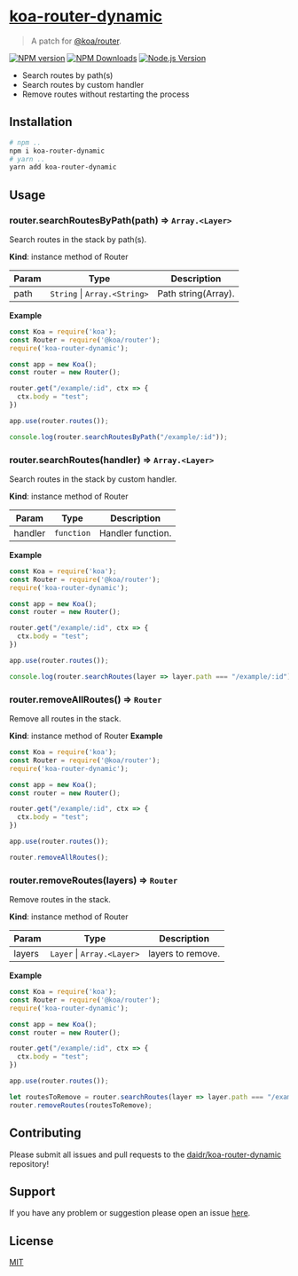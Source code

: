 # [koa-router-dynamic](https://github.com/daidr/koa-router-dynamic)

> A patch for [@koa/router](https://github.com/koajs/router).

[![NPM version](https://img.shields.io/npm/v/koa-router-dynamic.svg?style=flat)](https://npmjs.org/package/koa-router-dynamic) 
[![NPM Downloads](https://img.shields.io/npm/dm/koa-router-dynamic.svg?style=flat)](https://npmjs.org/package/koa-router-dynamic) 
[![Node.js Version](https://img.shields.io/node/v/koa-router-dynamic.svg?style=flat)](http://nodejs.org/download/)

* Search routes by path(s)
* Search routes by custom handler
* Remove routes without restarting the process

## Installation

```bash
# npm .. 
npm i koa-router-dynamic
# yarn .. 
yarn add koa-router-dynamic
```

## Usage

### router.searchRoutesByPath(path) ⇒ <code>Array.&lt;Layer&gt;</code>
Search routes in the stack by path(s).

**Kind**: instance method of Router  

| Param | Type                                                     | Description         |
|-------|----------------------------------------------------------|---------------------|
| path  | <code>String</code> \| <code>Array.&lt;String&gt;</code> | Path string(Array). |

**Example**  
```javascript
const Koa = require('koa');
const Router = require('@koa/router');
require('koa-router-dynamic');

const app = new Koa();
const router = new Router();

router.get("/example/:id", ctx => {
  ctx.body = "test";
})

app.use(router.routes());

console.log(router.searchRoutesByPath("/example/:id"));
```

### router.searchRoutes(handler) ⇒ <code>Array.&lt;Layer&gt;</code>
Search routes in the stack by custom handler.

**Kind**: instance method of Router

| Param   | Type                  | Description       |
|---------|-----------------------|-------------------|
| handler | <code>function</code> | Handler function. |

**Example**  
```javascript
const Koa = require('koa');
const Router = require('@koa/router');
require('koa-router-dynamic');

const app = new Koa();
const router = new Router();

router.get("/example/:id", ctx => {
  ctx.body = "test";
})

app.use(router.routes());

console.log(router.searchRoutes(layer => layer.path === "/example/:id"));
```


### router.removeAllRoutes() ⇒ <code>Router</code>
Remove all routes in the stack.

**Kind**: instance method of Router
**Example**  
```javascript
const Koa = require('koa');
const Router = require('@koa/router');
require('koa-router-dynamic');

const app = new Koa();
const router = new Router();

router.get("/example/:id", ctx => {
  ctx.body = "test";
})

app.use(router.routes());

router.removeAllRoutes();
```

### router.removeRoutes(layers) ⇒ <code>Router</code>
Remove routes in the stack.

**Kind**: instance method of Router

| Param  | Type                                                   | Description       |
|--------|--------------------------------------------------------|-------------------|
| layers | <code>Layer</code> \| <code>Array.&lt;Layer&gt;</code> | layers to remove. |

**Example**  
```javascript
const Koa = require('koa');
const Router = require('@koa/router');
require('koa-router-dynamic');

const app = new Koa();
const router = new Router();

router.get("/example/:id", ctx => {
  ctx.body = "test";
})

app.use(router.routes());

let routesToRemove = router.searchRoutes(layer => layer.path === "/example/:id");
router.removeRoutes(routesToRemove);
```

## Contributing

Please submit all issues and pull requests to the [daidr/koa-router-dynamic](http://github.com/daidr/koa-router-dynamic) repository!

## Support

If you have any problem or suggestion please open an issue [here](https://github.com/daidr/koa-router-dynamic/issues).

## License

[MIT](LICENSE)